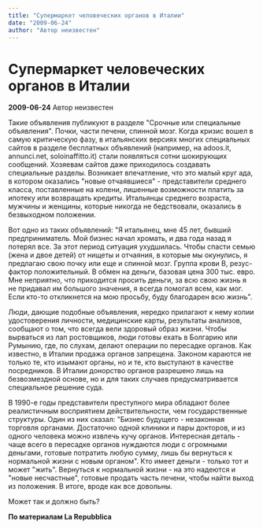 ```yaml
---
title: "Супермаркет человеческих органов в Италии"
date: "2009-06-24"
author: "Автор неизвестен"
---
```


# Супермаркет человеческих органов в Италии

**2009-06-24** Автор неизвестен

Такие объявления публикуют в разделе "Срочные или специальные объявления". Почки, части печени, спинной мозг. Когда кризис вошел в самую критическую фазу, в итальянских версиях многих специальных сайтов в разделе бесплатных объявлений (например, на adoos.it, annunci.net, soloinaffitto.it) стали появляться сотни шокирующих сообщений. Хозяевам сайтов даже приходилось создавать специальные разделы. Возникает впечатление, что это малый круг ада, в котором оказались "новые отчаявшиеся" - представители среднего класса, поставленные на колени, лишенные возможности платить за ипотеку или возвращать кредиты. Итальянцы среднего возраста, мужчины и женщины, которые никогда не бедствовали, оказались в безвыходном положении.

Вот одно из таких объявлений: "Я итальянец, мне 45 лет, бывший предприниматель. Мой бизнес начал хромать, и два года назад я потерял все. За этот период ситуация ухудшилась. Чтобы спасти семью (жена и двое детей) от нищеты и отчаяния, в которые мы окунулись, я предлагаю свою почку или еще и спинной мозг. Группа крови В, резус-фактор положительный. В обмен на деньги, базовая цена 300 тыс. евро. Мне неприятно, что приходится просить деньги, за всю свою жизнь я не придавал им большого значения, я всегда помогал всем, как мог. Если кто-то откликнется на мою просьбу, буду благодарен всю жизнь".

Люди, дающие подобные объявления, нередко прилагают к нему копии удостоверения личности, медицинские карты, результаты анализов, сообщают о том, что всегда вели здоровый образ жизни. Чтобы вырваться из лап ростовщиков, люди готовы ехать в Болгарию или Румынию, где, по слухам, делают операции по пересадке органов. Как известно, в Италии продажа органов запрещена. Законом караются не только те, кто изымают органы, но и те, кто выступают в качестве посредников. В Италии донорство органов разрешено лишь на безвозмездной основе, но и для таких случаев предусматривается специальное решение суда.

В 1990-е годы представители преступного мира обладают более реалистичным восприятием действительности, чем государственные структуры. Один из них сказал: "Бизнес будущего - незаконная торговля органами. Достаточно одной клиники и пары докторов, и из одного человека можно извлечь кучу органов. Интересная деталь - чаще всего в пересадке органов нуждаются люди с огромными деньгами, готовые потратить любую сумму, лишь бы вернуться к нормальной жизни с новым органом". Кто имеет деньги - только тот и может "жить". Вернуться к нормальной жизни - на это надеются и "новые несчастные", готовые продать часть печени, чтобы найти выход из положения. В итоге, вроде как все довольны.

Может так и должно быть?

**По материалам La Repubblica**
